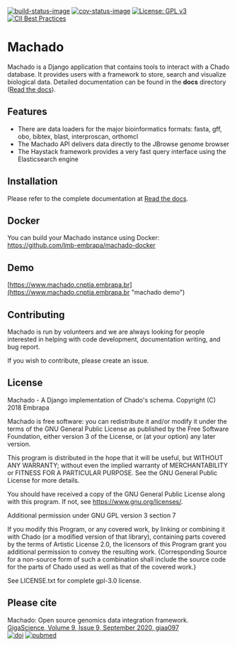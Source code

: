 [![build-status-image]][travis]
[![cov-status-image]][codecov]
[![License: GPL v3](https://img.shields.io/badge/License-GPLv3-blue.svg)](https://www.gnu.org/licenses/gpl-3.0)
[![CII Best Practices](https://bestpractices.coreinfrastructure.org/projects/4035/badge)](https://bestpractices.coreinfrastructure.org/projects/4035)

# Machado

Machado is a Django application that contains tools to interact with a Chado database.
It provides users with a framework to store, search and visualize biological data.
Detailed documentation can be found in the **docs** directory ([Read the docs](http://machado.readthedocs.io)).


## Features
- There are data loaders for the major bioinformatics formats: fasta, gff, obo, bibtex, blast, interproscan, orthomcl
- The Machado API delivers data directly to the JBrowse genome browser
- The Haystack framework provides a very fast query interface using the Elasticsearch engine

## Installation
Please refer to the complete documentation at [Read the docs](http://machado.readthedocs.io/en/latest/installation.html).

## Docker

You can build your Machado instance using Docker: https://github.com/lmb-embrapa/machado-docker

## Demo

[https://www.machado.cnptia.embrapa.br](https://www.machado.cnptia.embrapa.br "machado demo")

## Contributing

Machado is run by volunteers and we are always looking for people interested in helping with code development, documentation writing, and bug report.

If you wish to contribute, please create an issue.

## License

Machado - A Django implementation of Chado's schema.
Copyright (C) 2018 Embrapa

Machado is free software: you can redistribute it and/or modify
it under the terms of the GNU General Public License as published by
the Free Software Foundation, either version 3 of the License, or
(at your option) any later version.

This program is distributed in the hope that it will be useful,
but WITHOUT ANY WARRANTY; without even the implied warranty of
MERCHANTABILITY or FITNESS FOR A PARTICULAR PURPOSE.  See the
GNU General Public License for more details.

You should have received a copy of the GNU General Public License
along with this program.  If not, see <https://www.gnu.org/licenses/>.

Additional permission under GNU GPL version 3 section 7

If you modify this Program, or any covered work, by linking or combining
it with Chado (or a modified version of that library), containing parts
covered by the terms of Artistic License 2.0, the licensors of this Program
grant you additional permission to convey the resulting work. {Corresponding
Source for a non-source form of such a combination shall include the source
code for the parts of Chado used as well as that of the covered work.}

See LICENSE.txt for complete gpl-3.0 license.

[build-status-image]: https://secure.travis-ci.org/lmb-embrapa/machado.svg?branch=master
[travis]: https://travis-ci.org/lmb-embrapa/machado
[cov-status-image]: https://img.shields.io/codecov/c/github/lmb-embrapa/machado/master.svg
[codecov]: https://codecov.io/gh/lmb-embrapa/machado

## Please cite

Machado: Open source genomics data integration framework.<br/>
[GigaScience, Volume 9, Issue 9, September 2020, giaa097](https://academic.oup.com/gigascience/article-abstract/doi/10.1093/gigascience/giaa097/5905760) <br/>
[![doi](http://img.shields.io/badge/doi-10.1093%2Fgigascience%2Fgiaa097-blue.svg?style=flat)](https://doi.org/10.1093/gigascience/giaa097) 
[![pubmed](http://img.shields.io/badge/pubmed-32930331-blue.svg?style=flat)](https://pubmed.ncbi.nlm.nih.gov/32930331)

